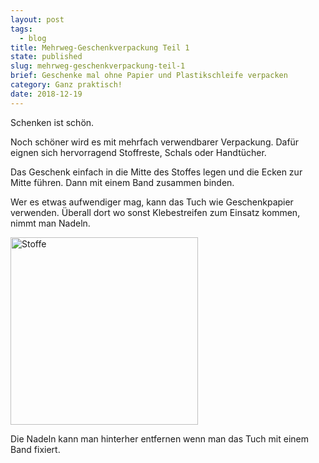 ```yaml
---
layout: post
tags:
  - blog
title: Mehrweg-Geschenkverpackung Teil 1
state: published
slug: mehrweg-geschenkverpackung-teil-1
brief: Geschenke mal ohne Papier und Plastikschleife verpacken
category: Ganz praktisch!
date: 2018-12-19
---
```


Schenken ist schön.

Noch schöner wird es mit mehrfach verwendbarer Verpackung. 
Dafür eignen sich hervorragend Stoffreste, Schals oder Handtücher. 

Das Geschenk einfach in die Mitte des Stoffes legen und die Ecken zur Mitte führen. Dann mit einem Band zusammen binden.

Wer es etwas aufwendiger mag, kann das Tuch wie Geschenkpapier verwenden.
Überall dort wo sonst Klebestreifen zum Einsatz kommen, nimmt man Nadeln.<br>

<img src="https://res.cloudinary.com/actree/image/upload/c_fit,h_600,q_80,w_900/mnhohdqlxe7ofbrdnyx1" alt="Stoffe" widht="750" height="300">

Die Nadeln kann man hinterher entfernen wenn man das Tuch mit einem Band fixiert.